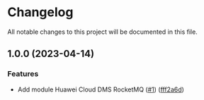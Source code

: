 # Changelog

All notable changes to this project will be documented in this file.

## 1.0.0 (2023-04-14)


### Features

* Add module Huawei Cloud DMS RocketMQ ([#1](https://github.com/cloud-labs-infra/terraform-huaweicloud-dms-rocketmq/issues/1)) ([fff2a6d](https://github.com/cloud-labs-infra/terraform-huaweicloud-dms-rocketmq/commit/fff2a6d3f772a5d4435eece187da7b783d448d9b))
